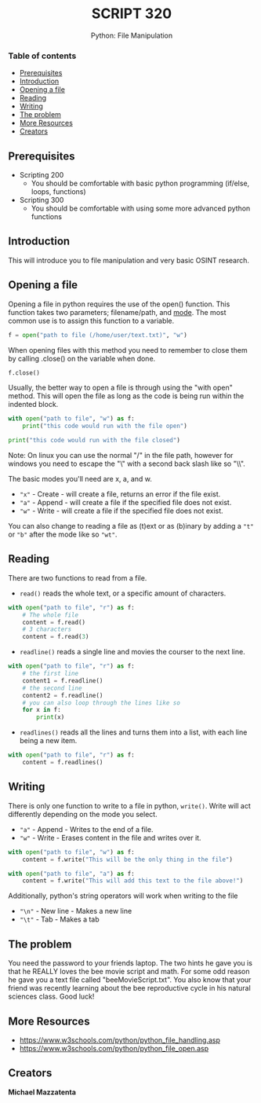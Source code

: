 <h1 align="center">SCRIPT 320</h1>
  <p align="center">
     Python: File Manipulation
  </p>

### Table of contents

- [Prerequisites](#prerequisites)
- [Introduction](#introduction)
- [Opening a file](#opening-a-file)
- [Reading](#reading)
- [Writing](#writing)
- [The problem](#the-problem)
- [More Resources](#more-resources)
- [Creators](#creators)

## Prerequisites
- Scripting 200
  - You should be comfortable with basic python programming (if/else, loops, functions)
- Scripting 300
  - You should be comfortable with using some more advanced python functions

## Introduction
This will introduce you to file manipulation and very basic OSINT research.

## Opening a file
Opening a file in python requires the use of the open() function. This function takes two parameters; filename/path, and [mode](https://www.w3schools.com/python/python_file_handling.asp). The most common use is to assign this function to a variable.
```python
f = open("path to file (/home/user/text.txt)", "w")
```
When opening files with this method you need to remember to close them by calling .close() on the variable when done.
```python
f.close()
```
Usually, the better way to open a file is through using the "with open" method. This will open the file as long as the code is being run within the indented block.
```python
with open("path to file", "w") as f:
    print("this code would run with the file open")

print("this code would run with the file closed")
```
Note: On linux you can use the normal "/" in the file path, however for windows you need to escape the "\\" with a second back slash like so "\\\\".

The basic modes you'll need are x, a, and w.
- `"x"` - Create - will create a file, returns an error if the file exist.
- `"a"` - Append - will create a file if the specified file does not exist.
- `"w"` - Write - will create a file if the specified file does not exist.

You can also change to reading a file as (t)ext or as (b)inary by adding a `"t"` or `"b"` after the mode like so `"wt"`.

## Reading
There are two functions to read from a file.
- `read()` reads the whole text, or a specific amount of characters.
```python
with open("path to file", "r") as f:
    # The whole file
    content = f.read()
    # 3 characters
    content = f.read(3)
```
- `readline()` reads a single line and movies the courser to the next line.
```python
with open("path to file", "r") as f:
    # the first line
    content1 = f.readline()
    # the second line
    content2 = f.readline()
    # you can also loop through the lines like so
    for x in f:
        print(x)
```
- `readlines()` reads all the lines and turns them into a list, with each line being a new item.
```python
with open("path to file", "r") as f:
    content = f.readlines()
```
## Writing
There is only one function to write to a file in python, `write()`. Write will act differently depending on the mode you select.
- `"a"` - Append - Writes to the end of a file.
- `"w"` - Write - Erases content in the file and writes over it.
```python
with open("path to file", "w") as f:
    content = f.write("This will be the only thing in the file")
```
```python
with open("path to file", "a") as f:
    content = f.write("This will add this text to the file above!")
```
Additionally, python's string operators will work when writing to the file
- `"\n"`  -  New line - Makes a new line
- `"\t"`  -  Tab - Makes a tab

## The problem
You need the password to your friends laptop. The two hints he gave you is that he REALLY loves the bee movie script and math. For some odd reason he gave you a text file called "beeMovieScript.txt". You also know that your friend was recently learning about the bee reproductive cycle in his natural sciences class. Good luck!

## More Resources
- https://www.w3schools.com/python/python_file_handling.asp
- https://www.w3schools.com/python/python_file_open.asp

## Creators
**Michael Mazzatenta**
